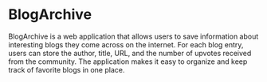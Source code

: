 # BlogArchive
BlogArchive is a web application that allows users to save information about interesting blogs they come across on the internet. For each blog entry, users can store the author, title, URL, and the number of upvotes received from the community. The application makes it easy to organize and keep track of favorite blogs in one place.
